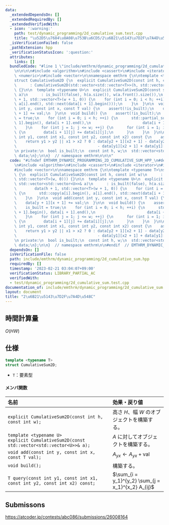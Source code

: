```yaml
---
data:
  _extendedDependsOn: []
  _extendedRequiredBy: []
  _extendedVerifiedWith:
  - icon: ':warning:'
    path: test/dynamic_programming/2d_cumulative_sum.test.cpp
    title: "\u52D5\u7684\u8A08\u753B\u6CD5/2\u6B21\u5143\u7D2F\u7A4D\u548C"
  _isVerificationFailed: false
  _pathExtension: hpp
  _verificationStatusIcon: ':question:'
  attributes:
    links: []
  bundledCode: "#line 1 \"include/emthrm/dynamic_programming/2d_cumulative_sum.hpp\"\
    \n\n\n\n#include <algorithm>\n#include <cassert>\n#include <iterator>\n#include\
    \ <numeric>\n#include <vector>\n\nnamespace emthrm {\n\ntemplate <typename T>\n\
    struct CumulativeSum2D {\n  explicit CumulativeSum2D(const int h, const int w)\n\
    \      : CumulativeSum2D(std::vector<std::vector<T>>(h, std::vector<T>(w, 0)))\
    \ {}\n\n  template <typename U>\n  explicit CumulativeSum2D(const std::vector<std::vector<U>>&\
    \ a)\n      : is_built(false), h(a.size()), w(a.front().size()),\n        data(h\
    \ + 1, std::vector<T>(w + 1, 0)) {\n    for (int i = 0; i < h; ++i) {\n      std::copy(a[i].begin(),\
    \ a[i].end(), std::next(data[i + 1].begin()));\n    }\n  }\n\n  void add(const\
    \ int y, const int x, const T val) {\n    assert(!is_built);\n    data[y + 1][x\
    \ + 1] += val;\n  }\n\n  void build() {\n    assert(!is_built);\n    is_built\
    \ = true;\n    for (int i = 0; i < h; ++i) {\n      std::partial_sum(data[i +\
    \ 1].begin(), data[i + 1].end(),\n                       data[i + 1].begin());\n\
    \    }\n    for (int j = 1; j <= w; ++j) {\n      for (int i = 1; i < h; ++i)\
    \ {\n        data[i + 1][j] += data[i][j];\n      }\n    }\n  }\n\n  T query(const\
    \ int y1, const int x1, const int y2, const int x2) const {\n    assert(is_built);\n\
    \    return y1 > y2 || x1 > x2 ? 0 : data[y2 + 1][x2 + 1] - data[y2 + 1][x1]\n\
    \                                    - data[y1][x2 + 1] + data[y1][x1];\n  }\n\
    \n private:\n  bool is_built;\n  const int h, w;\n  std::vector<std::vector<T>>\
    \ data;\n};\n\n}  // namespace emthrm\n\n\n"
  code: "#ifndef EMTHRM_DYNAMIC_PROGRAMMING_2D_CUMULATIVE_SUM_HPP_\n#define EMTHRM_DYNAMIC_PROGRAMMING_2D_CUMULATIVE_SUM_HPP_\n\
    \n#include <algorithm>\n#include <cassert>\n#include <iterator>\n#include <numeric>\n\
    #include <vector>\n\nnamespace emthrm {\n\ntemplate <typename T>\nstruct CumulativeSum2D\
    \ {\n  explicit CumulativeSum2D(const int h, const int w)\n      : CumulativeSum2D(std::vector<std::vector<T>>(h,\
    \ std::vector<T>(w, 0))) {}\n\n  template <typename U>\n  explicit CumulativeSum2D(const\
    \ std::vector<std::vector<U>>& a)\n      : is_built(false), h(a.size()), w(a.front().size()),\n\
    \        data(h + 1, std::vector<T>(w + 1, 0)) {\n    for (int i = 0; i < h; ++i)\
    \ {\n      std::copy(a[i].begin(), a[i].end(), std::next(data[i + 1].begin()));\n\
    \    }\n  }\n\n  void add(const int y, const int x, const T val) {\n    assert(!is_built);\n\
    \    data[y + 1][x + 1] += val;\n  }\n\n  void build() {\n    assert(!is_built);\n\
    \    is_built = true;\n    for (int i = 0; i < h; ++i) {\n      std::partial_sum(data[i\
    \ + 1].begin(), data[i + 1].end(),\n                       data[i + 1].begin());\n\
    \    }\n    for (int j = 1; j <= w; ++j) {\n      for (int i = 1; i < h; ++i)\
    \ {\n        data[i + 1][j] += data[i][j];\n      }\n    }\n  }\n\n  T query(const\
    \ int y1, const int x1, const int y2, const int x2) const {\n    assert(is_built);\n\
    \    return y1 > y2 || x1 > x2 ? 0 : data[y2 + 1][x2 + 1] - data[y2 + 1][x1]\n\
    \                                    - data[y1][x2 + 1] + data[y1][x1];\n  }\n\
    \n private:\n  bool is_built;\n  const int h, w;\n  std::vector<std::vector<T>>\
    \ data;\n};\n\n}  // namespace emthrm\n\n#endif  // EMTHRM_DYNAMIC_PROGRAMMING_2D_CUMULATIVE_SUM_HPP_\n"
  dependsOn: []
  isVerificationFile: false
  path: include/emthrm/dynamic_programming/2d_cumulative_sum.hpp
  requiredBy: []
  timestamp: '2023-02-21 03:04:07+09:00'
  verificationStatus: LIBRARY_PARTIAL_AC
  verifiedWith:
  - test/dynamic_programming/2d_cumulative_sum.test.cpp
documentation_of: include/emthrm/dynamic_programming/2d_cumulative_sum.hpp
layout: document
title: "2\u6B21\u5143\u7D2F\u7A4D\u548C"
---
```



## 時間計算量

$O(HW)$


## 仕様

```cpp
template <typename T>
struct CumulativeSum2D;
```

- `T`：要素型

#### メンバ関数

|名前|効果・戻り値|
|:--|:--|
|`explicit CumulativeSum2D(const int h, const int w);`|高さ $H$、幅 $W$ のオブジェクトを構築する。|
|`template <typename U>`<br>`explicit CumulativeSum2D(const std::vector<std::vector<U>>& a);`|$A$ に対してオブジェクトを構築する。|
|`void add(const int y, const int x, const T val);`|$A_{yx} \gets A_{yx} + \mathrm{val}$|
|`void build();`|構築する。|
|`T query(const int y1, const int x1, const int y2, const int x2) const;`|$\sum_{i = y_1}^{y_2} \sum_{j = x_1}^{x_2} A_{ij}$|


## Submissons

https://atcoder.jp/contests/abc086/submissions/26008164
